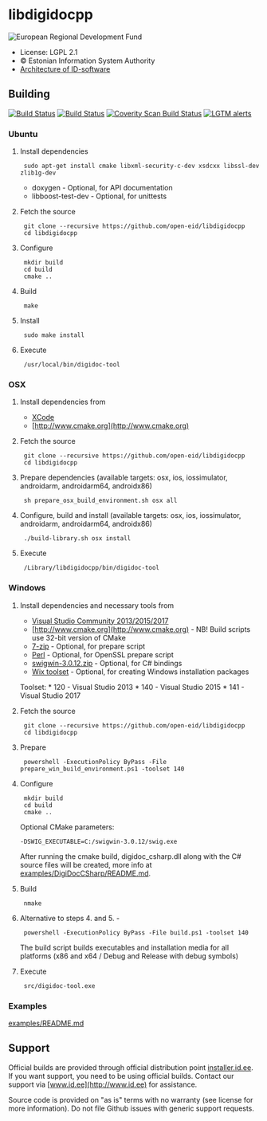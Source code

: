 # libdigidocpp

![European Regional Development Fund](https://github.com/e-gov/RIHA-Frontend/raw/master/logo/EU/EU.png "European Regional Development Fund - DO NOT REMOVE THIS IMAGE BEFORE 05.03.2020")

 * License: LGPL 2.1
 * &copy; Estonian Information System Authority
 * [Architecture of ID-software](http://open-eid.github.io)

## Building
[![Build Status](https://travis-ci.org/open-eid/libdigidocpp.svg?branch=master)](https://travis-ci.org/open-eid/libdigidocpp)
[![Build Status](https://ci.appveyor.com/api/projects/status/github/open-eid/libdigidocpp?branch=master&svg=true)](https://ci.appveyor.com/project/open-eid/libdigidocpp)
[![Coverity Scan Build Status](https://scan.coverity.com/projects/727/badge.svg)](https://scan.coverity.com/projects/727)
[![LGTM alerts](https://img.shields.io/lgtm/alerts/g/open-eid/libdigidocpp.svg?logo=lgtm&logoWidth=18)](https://lgtm.com/projects/g/open-eid/libdigidocpp/alerts/)

### Ubuntu

1. Install dependencies

        sudo apt-get install cmake libxml-security-c-dev xsdcxx libssl-dev zlib1g-dev

	* doxygen - Optional, for API documentation
	* libboost-test-dev - Optional, for unittests

2. Fetch the source

        git clone --recursive https://github.com/open-eid/libdigidocpp
        cd libdigidocpp

3. Configure

        mkdir build
        cd build
        cmake ..

4. Build

        make

5. Install

        sudo make install

6. Execute

        /usr/local/bin/digidoc-tool

### OSX

1. Install dependencies from
	* [XCode](https://itunes.apple.com/en/app/xcode/id497799835?mt=12)
	* [http://www.cmake.org](http://www.cmake.org)

2. Fetch the source

        git clone --recursive https://github.com/open-eid/libdigidocpp
        cd libdigidocpp

3. Prepare dependencies (available targets: osx, ios, iossimulator, androidarm, androidarm64, androidx86)

        sh prepare_osx_build_environment.sh osx all

4. Configure, build and install (available targets: osx, ios, iossimulator, androidarm, androidarm64, androidx86)

        ./build-library.sh osx install

5. Execute

        /Library/libdigidocpp/bin/digidoc-tool

### Windows

1. Install dependencies and necessary tools from
	* [Visual Studio Community 2013/2015/2017](https://www.visualstudio.com/downloads/)
	* [http://www.cmake.org](http://www.cmake.org) - NB! Build scripts use 32-bit version of CMake
	* [7-zip](http://www.7-zip.org) - Optional, for prepare script
	* [Perl](https://www.perl.org/get.html) - Optional, for OpenSSL prepare script
	* [swigwin-3.0.12.zip](http://swig.org/download.html) - Optional, for C# bindings
	* [Wix toolset](http://wixtoolset.org/releases/) - Optional, for creating Windows installation packages

   Toolset:
        * 120 - Visual Studio 2013
        * 140 - Visual Studio 2015
        * 141 - Visual Studio 2017 

2. Fetch the source

        git clone --recursive https://github.com/open-eid/libdigidocpp
        cd libdigidocpp

3. Prepare

        powershell -ExecutionPolicy ByPass -File prepare_win_build_environment.ps1 -toolset 140

4. Configure

        mkdir build
        cd build
        cmake ..

   Optional CMake parameters:

       -DSWIG_EXECUTABLE=C:/swigwin-3.0.12/swig.exe

   After running the cmake build, digidoc_csharp.dll along with the C# source files will be created, more info at
   [examples/DigiDocCSharp/README.md](examples/DigiDocCSharp/README.md).

5. Build

        nmake

6. Alternative to steps 4. and 5. -

        powershell -ExecutionPolicy ByPass -File build.ps1 -toolset 140

    The build script builds executables and installation media for all
    platforms (x86 and x64 / Debug and Release with debug symbols)

7. Execute

        src/digidoc-tool.exe

### Examples
[examples/README.md](examples/README.md)

## Support
Official builds are provided through official distribution point [installer.id.ee](https://installer.id.ee). If you want support, you need to be using official builds. Contact our support via [www.id.ee](http://www.id.ee) for assistance.

Source code is provided on "as is" terms with no warranty (see license for more information). Do not file Github issues with generic support requests.
